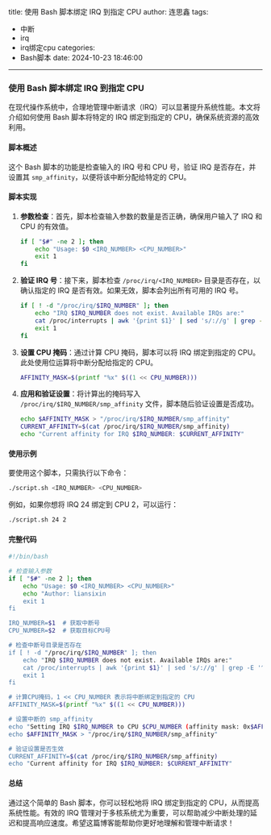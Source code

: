 title: 使用 Bash 脚本绑定 IRQ 到指定 CPU
author: 连思鑫
tags:
  - 中断
  - irq
  - irq绑定cpu
categories:
  - Bash脚本
date: 2024-10-23 18:46:00
---
### 使用 Bash 脚本绑定 IRQ 到指定 CPU

在现代操作系统中，合理地管理中断请求（IRQ）可以显著提升系统性能。本文将介绍如何使用 Bash 脚本将特定的 IRQ 绑定到指定的 CPU，确保系统资源的高效利用。

#### 脚本概述

这个 Bash 脚本的功能是检查输入的 IRQ 号和 CPU 号，验证 IRQ 是否存在，并设置其 `smp_affinity`，以便将该中断分配给特定的 CPU。

#### 脚本实现

1. **参数检查**：首先，脚本检查输入参数的数量是否正确，确保用户输入了 IRQ 和 CPU 的有效值。

   ```bash
   if [ "$#" -ne 2 ]; then
       echo "Usage: $0 <IRQ_NUMBER> <CPU_NUMBER>"
       exit 1
   fi
   ```

2. **验证 IRQ 号**：接下来，脚本检查 `/proc/irq/<IRQ_NUMBER>` 目录是否存在，以确认指定的 IRQ 是否有效。如果无效，脚本会列出所有可用的 IRQ 号。

   ```bash
   if [ ! -d "/proc/irq/$IRQ_NUMBER" ]; then
       echo "IRQ $IRQ_NUMBER does not exist. Available IRQs are:"
       cat /proc/interrupts | awk '{print $1}' | sed 's/://g' | grep -E '^[0-9]+$'
       exit 1
   fi
   ```

3. **设置 CPU 掩码**：通过计算 CPU 掩码，脚本可以将 IRQ 绑定到指定的 CPU。此处使用位运算将中断分配给指定的 CPU。

   ```bash
   AFFINITY_MASK=$(printf "%x" $((1 << CPU_NUMBER)))
   ```

4. **应用和验证设置**：将计算出的掩码写入 `/proc/irq/$IRQ_NUMBER/smp_affinity` 文件，脚本随后验证设置是否成功。

   ```bash
   echo $AFFINITY_MASK > "/proc/irq/$IRQ_NUMBER/smp_affinity"
   CURRENT_AFFINITY=$(cat /proc/irq/$IRQ_NUMBER/smp_affinity)
   echo "Current affinity for IRQ $IRQ_NUMBER: $CURRENT_AFFINITY"
   ```

#### 使用示例

要使用这个脚本，只需执行以下命令：

```bash
./script.sh <IRQ_NUMBER> <CPU_NUMBER>
```

例如，如果你想将 IRQ 24 绑定到 CPU 2，可以运行：

```bash
./script.sh 24 2
```

#### 完整代码

```bash
#!/bin/bash

# 检查输入参数
if [ "$#" -ne 2 ]; then
    echo "Usage: $0 <IRQ_NUMBER> <CPU_NUMBER>"
    echo "Author: liansixin
    exit 1
fi

IRQ_NUMBER=$1  # 获取中断号
CPU_NUMBER=$2  # 获取目标CPU号

# 检查中断号目录是否存在
if [ ! -d "/proc/irq/$IRQ_NUMBER" ]; then
    echo "IRQ $IRQ_NUMBER does not exist. Available IRQs are:"
    cat /proc/interrupts | awk '{print $1}' | sed 's/://g' | grep -E '^[0-9]+$'
    exit 1
fi

# 计算CPU掩码，1 << CPU_NUMBER 表示将中断绑定到指定的 CPU
AFFINITY_MASK=$(printf "%x" $((1 << CPU_NUMBER)))

# 设置中断的 smp_affinity
echo "Setting IRQ $IRQ_NUMBER to CPU $CPU_NUMBER (affinity mask: 0x$AFFINITY_MASK)"
echo $AFFINITY_MASK > "/proc/irq/$IRQ_NUMBER/smp_affinity"

# 验证设置是否生效
CURRENT_AFFINITY=$(cat /proc/irq/$IRQ_NUMBER/smp_affinity)
echo "Current affinity for IRQ $IRQ_NUMBER: $CURRENT_AFFINITY"

```

#### 总结

通过这个简单的 Bash 脚本，你可以轻松地将 IRQ 绑定到指定的 CPU，从而提高系统性能。有效的 IRQ 管理对于多核系统尤为重要，可以帮助减少中断处理的延迟和提高响应速度。希望这篇博客能帮助你更好地理解和管理中断请求！